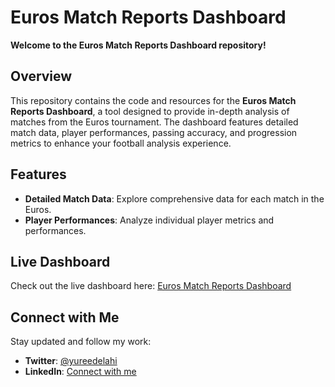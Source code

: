 # Euros Match Reports Dashboard

**Welcome to the Euros Match Reports Dashboard repository!**

## Overview

This repository contains the code and resources for the **Euros Match Reports Dashboard**, a tool designed to provide in-depth analysis of matches from the Euros tournament. The dashboard features detailed match data, player performances, passing accuracy, and progression metrics to enhance your football analysis experience.

## Features

- **Detailed Match Data**: Explore comprehensive data for each match in the Euros.
- **Player Performances**: Analyze individual player metrics and performances.


## Live Dashboard

Check out the live dashboard here: [Euros Match Reports Dashboard](https://euros-analysis.streamlit.app/)

## Connect with Me

Stay updated and follow my work:

- **Twitter**: [@yureedelahi](https://twitter.com/yureedelahi)
- **LinkedIn**: [Connect with me](https://www.linkedin.com/in/yureedelahi/)


